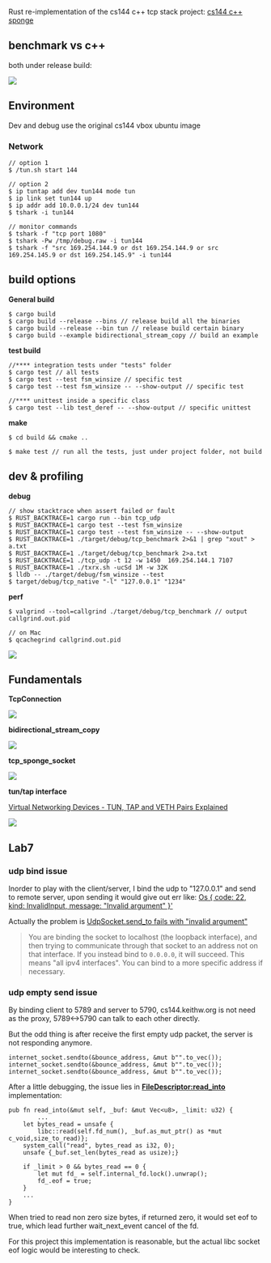 Rust re-implementation of the cs144 c++ tcp stack project: [cs144 c++ sponge](https://github.com/aristotle0x01/sponge)

## benchmark vs c++

both under release build:

![](https://user-images.githubusercontent.com/2216435/223632916-e4885c40-7a39-473f-a03b-9a419fa5e936.png)



## Environment

Dev and debug use the original cs144 vbox ubuntu image

### Network

    // option 1
    $ /tun.sh start 144
    
    // option 2
    $ ip tuntap add dev tun144 mode tun
    $ ip link set tun144 up
    $ ip addr add 10.0.0.1/24 dev tun144
    $ tshark -i tun144
    
    // monitor commands
    $ tshark -f "tcp port 1080"
    $ tshark -Pw /tmp/debug.raw -i tun144
    $ tshark -f "src 169.254.144.9 or dst 169.254.144.9 or src 169.254.145.9 or dst 169.254.145.9" -i tun144



## build options

**General build**

    $ cargo build
    $ cargo build --release --bins // release build all the binaries
    $ cargo build --release --bin tun // release build certain binary
    $ cargo build --example bidirectional_stream_copy // build an example

**test build**

    //**** integration tests under "tests" folder
    $ cargo test // all tests
    $ cargo test --test fsm_winsize // specific test
    $ cargo test --test fsm_winsize -- --show-output // specific test
    
    //**** unittest inside a specific class
    $ cargo test --lib test_deref -- --show-output // specific unittest

**make**

    $ cd build && cmake ..
    
    $ make test // run all the tests, just under project folder, not build



## dev & profiling

**debug**

    // show stacktrace when assert failed or fault
    $ RUST_BACKTRACE=1 cargo run --bin tcp_udp
    $ RUST_BACKTRACE=1 cargo test --test fsm_winsize
    $ RUST_BACKTRACE=1 cargo test --test fsm_winsize -- --show-output
    $ RUST_BACKTRACE=1 ./target/debug/tcp_benchmark 2>&1 | grep "xout" > a.txt
    $ RUST_BACKTRACE=1 ./target/debug/tcp_benchmark 2>a.txt
    $ RUST_BACKTRACE=1 ./tcp_udp -t 12 -w 1450  169.254.144.1 7107
    $ RUST_BACKTRACE=1 ./txrx.sh -ucSd 1M -w 32K
    $ lldb -- ./target/debug/fsm_winsize --test
    $ target/debug/tcp_native "-l" "127.0.0.1" "1234"

**perf**

    $ valgrind --tool=callgrind ./target/debug/tcp_benchmark // output callgrind.out.pid
    
    // on Mac
    $ qcachegrind callgrind.out.pid

![](https://user-images.githubusercontent.com/2216435/223631959-5fe8076a-4d0b-468b-b6cd-d80c3224be34.png)



## Fundamentals

**TcpConnection**

![](https://user-images.githubusercontent.com/2216435/223634619-465cea82-fee1-4815-a2d6-84893227b5c9.png)

**bidirectional_stream_copy**

![](https://user-images.githubusercontent.com/2216435/223634573-c4c03c71-29e4-4ac2-8c54-0e077580d8b1.png)

**tcp_sponge_socket**

![](https://user-images.githubusercontent.com/2216435/223950969-38a3875e-c6b3-4f23-80f4-dd01e02fd85b.png)

**tun/tap interface**

[Virtual Networking Devices - TUN, TAP and VETH Pairs Explained](https://www.packetcoders.io/virtual-networking-devices-tun-tap-and-veth-pairs-explained/)

![](https://www.packetcoders.io/content/images/2020/10/image2.png)

## Lab7

### udp bind issue

Inorder to play with the client/server, I bind the udp to "127.0.0.1" and send to remote server, upon sending it would give out err like: <u>Os { code: 22, kind: InvalidInput, message: "Invalid argument" }'</u>

Actually the problem is [UdpSocket.send_to fails with "invalid argument"](https://stackoverflow.com/questions/26732763/udpsocket-send-to-fails-with-invalid-argument)

> You are binding the socket to localhost (the loopback interface), and then trying to communicate through that socket to an address not on that interface. If you instead bind to `0.0.0.0`, it will succeed. This means "all ipv4 interfaces". You can bind to a more specific address if necessary.

### udp empty send issue

By binding client to 5789 and server to 5790, cs144.keithw.org is not need as the proxy, 5789<->5790 can talk to each other directly.

But the odd thing is after receive the first empty udp packet, the server is not responding anymore.

```
internet_socket.sendto(&bounce_address, &mut b"".to_vec());
internet_socket.sendto(&bounce_address, &mut b"".to_vec());
internet_socket.sendto(&bounce_address, &mut b"".to_vec());
```

After a little debugging, the issue lies in **<u>FileDescriptor:read_into</u>** implementation:

```
pub fn read_into(&mut self, _buf: &mut Vec<u8>, _limit: u32) {
		...
    let bytes_read = unsafe {
        libc::read(self.fd_num(), _buf.as_mut_ptr() as *mut c_void,size_to_read)};
    system_call("read", bytes_read as i32, 0);
    unsafe {_buf.set_len(bytes_read as usize);}

    if _limit > 0 && bytes_read == 0 {
        let mut fd_ = self.internal_fd.lock().unwrap();
        fd_.eof = true;
    }
    ...
}
```

When tried to read non zero size bytes, if returned zero, it would set eof to true, which lead further wait_next_event cancel of the fd.

For this project this implementation is reasonable, but the actual libc socket eof logic would be interesting to check.
